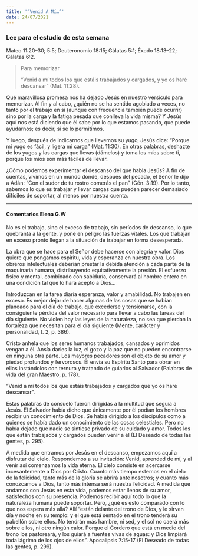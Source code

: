 ```yaml
---
title: '“Venid A Mí…”'
date: 24/07/2021
---
```


### Lee para el estudio de esta semana
Mateo 11:20–30; 5:5; Deuteronomio 18:15; Gálatas 5:1; Éxodo 18:13–22; Gálatas 6:2.

> <p>Para memorizar</p>
> “Venid a mí todos los que estáis trabajados y cargados, y yo os haré descansar” (Mat. 11:28).

Qué maravillosa promesa nos ha dejado Jesús en nuestro versículo para memorizar. Al fin y al cabo, ¿quién no se ha sentido agobiado a veces, no tanto por el trabajo en sí (aunque con frecuencia también puede ocurrir) sino por la carga y la fatiga pesada que conlleva la vida misma? Y Jesús aquí nos está diciendo que él sabe por lo que estamos pasando, que puede ayudarnos; es decir, si se lo permitimos.

Y luego, después de indicarnos que llevemos su yugo, Jesús dice: “Porque mi yugo es fácil, y ligera mi carga” (Mat. 11:30). En otras palabras, deshazte de los yugos y las cargas que llevas (dámelos) y toma los míos sobre ti, porque los míos son más fáciles de llevar.

¿Cómo podemos experimentar el descanso del que habla Jesús? A fin de cuentas, vivimos en un mundo donde, después del pecado, el Señor le dijo a Adán: “Con el sudor de tu rostro comerás el pan” (Gén. 3:19). Por lo tanto, sabemos lo que es trabajar y llevar cargas que pueden parecer demasiado difíciles de soportar, al menos por nuestra cuenta.

---

#### Comentarios Elena G.W

No es el trabajo, sino el exceso de trabajo, sin períodos de descanso, lo que quebranta a la gente, y pone en peligro las fuerzas vitales. Los que trabajan en exceso pronto llegan a la situación de trabajar en forma desesperada.

La obra que se hace para el Señor debe hacerse con alegría y valor. Dios quiere que pongamos espíritu, vida y esperanza en nuestra obra. Los obreros intelectuales deberían prestar la debida atención a cada parte de la maquinaria humana, distribuyendo equitativamente la presión. El esfuerzo físico y mental, combinado con sabiduría, conservará al hombre entero en una condición tal que lo hará acepto a Dios…

Introduzcan en la tarea diaria esperanza, valor y amabilidad. No trabajen en exceso. Es mejor dejar de hacer algunas de las cosas que se habían planeado para el día de trabajo, que excederse y tensionarse, con la consiguiente pérdida del valor necesario para llevar a cabo las tareas del día siguiente. No violen hoy las leyes de la naturaleza, no sea que pierdan la fortaleza que necesitan para el día siguiente (Mente, carácter y personalidad, t. 2, p. 386).

Cristo anhela que los seres humanos trabajados, cansados y oprimidos vengan a él. Ansía darles la luz, el gozo y la paz que no pueden encontrarse en ninguna otra parte. Los mayores pecadores son el objeto de su amor y piedad profundos y fervorosos. Él envía su Espíritu Santo para obrar en ellos instándolos con ternura y tratando de guiarlos al Salvador (Palabras de vida del gran Maestro, p. 178).

“Venid a mí todos los que estáis trabajados y cargados que yo os haré descansar”.

Estas palabras de consuelo fueron dirigidas a la multitud que seguía a Jesús. El Salvador había dicho que únicamente por él podían los hombres recibir un conocimiento de Dios. Se había dirigido a los discípulos como a quienes se había dado un conocimiento de las cosas celestiales. Pero no había dejado que nadie se sintiese privado de su cuidado y amor. Todos los que están trabajados y cargados pueden venir a él (El Deseado de todas las gentes, p. 295).

A medida que entramos por Jesús en el descanso, empezamos aquí a disfrutar del cielo. Respondemos a su invitación: Venid, aprended de mí, y al venir así comenzamos la vida eterna. El cielo consiste en acercarse incesantemente a Dios por Cristo. Cuanto más tiempo estemos en el cielo de la felicidad, tanto más de la gloria se abrirá ante nosotros; y cuanto más conozcamos a Dios, tanto más intensa será nuestra felicidad. A medida que andamos con Jesús en esta vida, podemos estar llenos de su amor, satisfechos con su presencia. Podemos recibir aquí todo lo que la naturaleza humana puede soportar. Pero, ¿qué es esto comparado con lo que nos espera más allá? Allí “están delante del trono de Dios, y le sirven día y noche en su templo: y el que está sentado en el trono tenderá su pabellón sobre ellos. No tendrán más hambre, ni sed, y el sol no caerá más sobre ellos, ni otro ningún calor. Porque el Cordero que está en medio del trono los pastoreará, y los guiará a fuentes vivas de aguas: y Dios limpiará toda lágrima de los ojos de ellos”. Apocalipsis 7:15-17 (El Deseado de todas las gentes, p. 299).